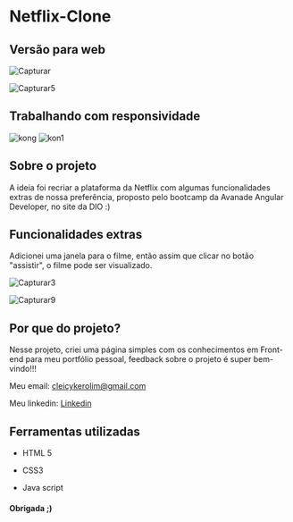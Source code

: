# Netflix-Clone

## Versão para web

![Capturar](https://user-images.githubusercontent.com/53884397/113207273-cd05af80-9246-11eb-952c-959f3631527c.JPG)

![Capturar5](https://user-images.githubusercontent.com/53884397/113211656-23c1b800-924c-11eb-8cd2-059d565132e7.JPG)


## Trabalhando com responsividade

![kong](https://user-images.githubusercontent.com/53884397/113227546-4dd5a300-9269-11eb-89e7-e3dab665bcd4.JPG) 
![kon1](https://user-images.githubusercontent.com/53884397/113228213-ba9d6d00-926a-11eb-9cc3-fe2ee9d91ef8.JPG)

## Sobre o projeto

A ideia foi recriar a plataforma da Netflix com algumas funcionalidades extras de nossa preferência, proposto pelo bootcamp da Avanade Angular Developer, no site da DIO :)

## Funcionalidades extras

Adicionei uma janela para o filme, então assim que clicar no botão "assistir", o filme pode ser visualizado.

![Capturar3](https://user-images.githubusercontent.com/53884397/113211479-e2c9a380-924b-11eb-9e75-aa8ece5d24e5.JPG)

![Capturar9](https://user-images.githubusercontent.com/53884397/113227363-ec153900-9268-11eb-9434-e8be4e1cd6b0.JPG)

## Por que do projeto?

Nesse projeto, criei uma página simples com os conhecimentos em Front-end para meu portfólio pessoal, feedback sobre o projeto é super bem-vindo!!! 

Meu email: <a href="https://cleicykerolim@gmail.com">cleicykerolim@gmail.com</a>

Meu linkedin: <a href="https://www.linkedin.com/in/cleicy-kerolim-9a322b1a5">Linkedin</a>

## Ferramentas utilizadas

- HTML 5

- CSS3

- Java script

#### Obrigada ;)
